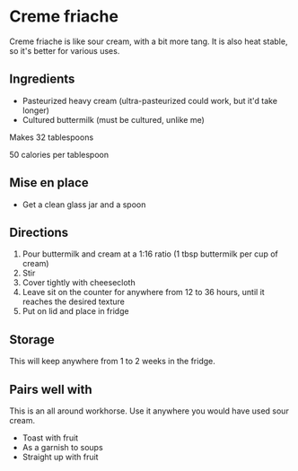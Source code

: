 # Creme friache

Creme friache is like sour cream, with a bit more tang. 
It is also heat stable, so it's better for various uses.

## Ingredients

* Pasteurized heavy cream (ultra-pasteurized could work, but it'd take longer)
* Cultured buttermilk (must be cultured, unlike me)


Makes 32 tablespoons

50 calories per tablespoon

## Mise en place

* Get a clean glass jar and a spoon

## Directions

1. Pour buttermilk and cream at a 1:16 ratio (1 tbsp buttermilk per cup of cream)
1. Stir
1. Cover tightly with cheesecloth
1. Leave sit on the counter for anywhere from 12 to 36 hours, until it reaches the desired texture
1. Put on lid and place in fridge

## Storage

This will keep anywhere from 1 to 2 weeks in the fridge.

## Pairs well with

This is an all around workhorse.
Use it anywhere you would have used sour cream.

* Toast with fruit
* As a garnish to soups
* Straight up with fruit
